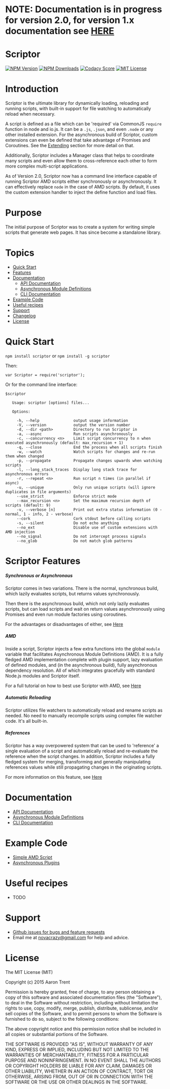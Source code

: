 # NOTE: Documentation is in progress for version 2.0, for version 1.x documentation see [HERE](https://github.com/novacrazy/scriptor/blob/8e95250dfc5d8a6987d9522c30759ad857a2e475/README.md)

Scriptor
========

[![NPM Version][npm-image]][npm-url]
[![NPM Downloads][downloads-image]][npm-url]
[![Codacy Score][codacy-image]][codacy-url]
[![MIT License][license-image]][npm-url]

# Introduction
Scriptor is the ultimate library for dynamically loading, reloading and running scripts, with built-in support for file watching to automatically reload when necessary.

A script is defined as a file which can be 'required' via CommonJS `require` function in node and io.js. It can be a `.js`, `.json`, and even `.node` or any other installed extension. For the asynchronous build of Scriptor, custom extensions can even be defined that take advantage of Promises and Coroutines. See the [Extending](#extending) section for more detail on that.

Additionally, Scriptor includes a Manager class that helps to coordinate many scripts and even allow them to cross-reference each other to form more complex multi-script applications.

As of Version 2.0, Scriptor now has a command line interface capable of running Scriptor AMD scripts either synchronously or asynchronously. It can effectively replace `node` in the case of AMD scripts. By default, it uses the custom extension handler to inject the define function and load files.

# Purpose
The initial purpose of Scriptor was to create a system for writing simple scripts that generate web pages. It has since become a standalone library.

# Topics
* [Quick Start](https://github.com/novacrazy/scriptor#quick-start)
* [Features](https://github.com/novacrazy/scriptor#scriptor-features)
* [Documentation](https://github.com/novacrazy/scriptor#documentation)
    * [API Documentation](/docs/api.md)
    * [Asynchronous Module Definitions](/docs/amd.md)
    * [CLI Documentation](/docs/cli.md)
* [Example Code](https://github.com/novacrazy/scriptor#example-code)
* [Useful recipes](https://github.com/novacrazy/scriptor#useful-recipes)
* [Support](#support)
* [Changelog](/CHANGELOG.md)
* [License](#license)

# Quick Start
`npm install scriptor` or `npm install -g scriptor`

Then:

`var Scriptor = require('scriptor');`

Or for the command line interface:

```
$scriptor

   Usage: scriptor [options] files...

   Options:

     -h, --help               output usage information
     -V, --version            output the version number
     -d, --dir <path>         Directory to run Scriptor in
     -a, --async              Run scripts asynchronously
     -c, --concurrency <n>    Limit script concurrency to n when executed asynchronously (default: max_recursion + 1)
     -q, --close              End the process when all scripts finish
     -w, --watch              Watch scripts for changes and re-run them when changed
     -p, --propagate          Propagate changes upwards when watching scripts
     -l, --long_stack_traces  Display long stack trace for asynchronous errors
     -r, --repeat <n>         Run script n times (in parallel if async)
     -u, --unique             Only run unique scripts (will ignore duplicates in file arguments)
     --use_strict             Enforce strict mode
     --max_recursion <n>      Set the maximum recursion depth of scripts (default: 9)
     -v, --verbose [n]        Print out extra status information (0 - normal, 1 - info, 2 - verbose)
     --cork                   Cork stdout before calling scripts
     -s, --silent             Do not echo anything
     --no_ext                 Disable use of custom extensions with AMD injection
     --no_signal              Do not intercept process signals
     --no_glob                Do not match glob patterns
```

# Scriptor Features

##### Synchronous or Asynchronous
Scriptor comes in two variations. There is the normal, synchronous build, which lazily evaluates scripts, but returns values synchronously.

Then there is the asynchronous build, which not only lazily evaluates scripts, but can load scripts and wait on return values asynchronously using Promises and even run module factories using coroutines.

For the advantages or disadvantages of either, see [Here](https://github.com/novacrazy/scriptor/blob/master/docs/api.md#foreword-about-the-sync-and-async-builds)

##### AMD
Inside a script, Scriptor injects a few extra functions into the global `module` variable that facilitates Asynchronous Module Definitions (AMD). It is a fully fledged AMD implementation complete with plugin support, lazy evaluation of defined modules, and (in the asynchronous build), fully asynchronous dependency resolution. All of which integrates gracefully with standard Node.js modules and Scriptor itself.

For a full tutorial on how to best use Scriptor with AMD, see [Here](/docs/amd.md)

##### Automatic Reloading
Scriptor utilizes file watchers to automatically reload and rename scripts as needed. No need to manually recompile scripts using complex file watcher code. It's all built-in.

##### References
Scriptor has a way overpowered system that can be used to 'reference' a single evaluation of a script and automatically reload and re-evaluate the reference when the script changes. In addition, Scriptor includes a fully fledged system for merging, transforming and generally manipulating references values while still propagating changes in the originating scripts.

For more information on this feature, see [Here](https://github.com/novacrazy/scriptor/blob/master/docs/api.md#reference)

# Documentation

* [API Documentation](/docs/api.md)
* [Asynchronous Module Definitions](/docs/amd.md)
* [CLI Documentation](/docs/cli.md)

# Example Code

* [Simple AMD Script]()
* [Asynchronous Plugins]()

# Useful recipes
* TODO

# Support
* [Github issues for bugs and feature requests](/issues)
* Email me at [novacrazy@gmail.com](mailto://novacrazy@gmail.com) for help and advice.

# License
The MIT License (MIT)

Copyright (c) 2015 Aaron Trent

Permission is hereby granted, free of charge, to any person obtaining a copy
of this software and associated documentation files (the "Software"), to deal
in the Software without restriction, including without limitation the rights
to use, copy, modify, merge, publish, distribute, sublicense, and/or sell
copies of the Software, and to permit persons to whom the Software is
furnished to do so, subject to the following conditions:

The above copyright notice and this permission notice shall be included in all
copies or substantial portions of the Software.

THE SOFTWARE IS PROVIDED "AS IS", WITHOUT WARRANTY OF ANY KIND, EXPRESS OR
IMPLIED, INCLUDING BUT NOT LIMITED TO THE WARRANTIES OF MERCHANTABILITY,
FITNESS FOR A PARTICULAR PURPOSE AND NONINFRINGEMENT. IN NO EVENT SHALL THE
AUTHORS OR COPYRIGHT HOLDERS BE LIABLE FOR ANY CLAIM, DAMAGES OR OTHER
LIABILITY, WHETHER IN AN ACTION OF CONTRACT, TORT OR OTHERWISE, ARISING FROM,
OUT OF OR IN CONNECTION WITH THE SOFTWARE OR THE USE OR OTHER DEALINGS IN THE
SOFTWARE.

[npm-image]: https://img.shields.io/npm/v/scriptor.svg?style=flat
[npm-url]: https://npmjs.org/package/scriptor
[downloads-image]: https://img.shields.io/npm/dm/scriptor.svg?style=flat
[codacy-image]: https://img.shields.io/codacy/2143c559823843aa9a25ade263aff0e3.svg?style=flat
[codacy-url]: https://www.codacy.com/public/novacrazy/scriptor
[license-image]: https://img.shields.io/npm/l/scriptor.svg?style=flat
